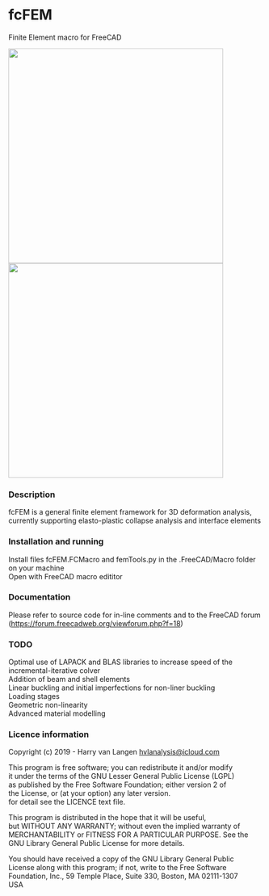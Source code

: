 # fcFEM
Finite Element macro for FreeCAD

<img src="https://user-images.githubusercontent.com/35259498/55271886-bec9d500-52b4-11e9-936c-122f9072406d.png" width="425"/> <img src="https://user-images.githubusercontent.com/35259498/55271882-bd98a800-52b4-11e9-912f-b319b0c0694f.png" width="425"/>


### Description
fcFEM is a general finite element framework for 3D deformation analysis, currently supporting elasto-plastic collapse analysis and interface elements

### Installation and running
Install files fcFEM.FCMacro and femTools.py in the .FreeCAD/Macro folder on your machine  
Open with FreeCAD macro edititor

### Documentation
Please refer to source code for in-line comments and to the FreeCAD forum (https://forum.freecadweb.org/viewforum.php?f=18)

### TODO
Optimal use of LAPACK and BLAS libraries to increase speed of the incremental-iterative colver  
Addition of beam and shell elements  
Linear buckling and initial imperfections for non-liner buckling  
Loading stages  
Geometric non-linearity  
Advanced material modelling  

### Licence information
                                                                         
Copyright (c) 2019 - Harry van Langen <hvlanalysis@icloud.com>        
                                                                         
This program is free software; you can redistribute it and/or modify  
it under the terms of the GNU Lesser General Public License (LGPL)    
as published by the Free Software Foundation; either version 2 of     
the License, or (at your option) any later version.                   
for detail see the LICENCE text file.                                 
                                                                         
This program is distributed in the hope that it will be useful,       
but WITHOUT ANY WARRANTY; without even the implied warranty of        
MERCHANTABILITY or FITNESS FOR A PARTICULAR PURPOSE.  See the         
GNU Library General Public License for more details.                  
                                                                         
You should have received a copy of the GNU Library General Public     
License along with this program; if not, write to the Free Software   
Foundation, Inc., 59 Temple Place, Suite 330, Boston, MA  02111-1307  
USA                                                                   
